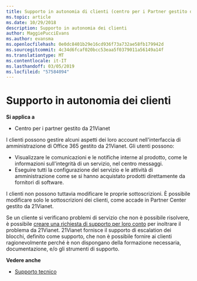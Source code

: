 ```yaml
---
title: Supporto in autonomia di clienti (centro per i Partner gestito da 21Vianet)
ms.topic: article
ms.date: 10/29/2018
description: Supporto in autonomia dei clienti
author: MaggiePucciEvans
ms.author: evansma
ms.openlocfilehash: 0e0dc8401b29e16cd936f73a732ae58fb179942d
ms.sourcegitcommit: 4c34d6fcaf020bcc53eaa5f0379011a56149a14f
ms.translationtype: MT
ms.contentlocale: it-IT
ms.lasthandoff: 03/05/2019
ms.locfileid: "57584094"
---
```

# <a name="customer-self-support"></a>Supporto in autonomia dei clienti

**Si applica a**

-   Centro per i partner gestito da 21Vianet

I clienti possono gestire alcuni aspetti dei loro account nell'interfaccia di amministrazione di Office 365 gestito da 21Vianet. Gli utenti possono:

-   Visualizzare le comunicazioni e le notifiche interne al prodotto, come le informazioni sull'integrità di un servizio, nel centro messaggi.
-   Eseguire tutti la configurazione del servizio e le attività di amministrazione come se si hanno acquistato prodotti direttamente da fornitori di software. 

I clienti non possono tuttavia modificare le proprie sottoscrizioni. È possibile modificare solo le sottoscrizioni dei clienti, come accade in Partner Center gestito da 21Vianet.

Se un cliente si verificano problemi di servizio che non è possibile risolvere, è possibile [creare una richiesta di supporto per loro conto](report-problems-on-behalf-of-a-customer.md) per inoltrare il problema da 21Vianet. 21Vianet fornisce il supporto di escalation dei blocchi, definito come supporto, che non è possibile fornire ai clienti ragionevolmente perché è non dispongano della formazione necessaria, documentazione, e/o gli strumenti di supporto.

**Vedere anche**

-   [Supporto tecnico](customer-support.md)





 

 




